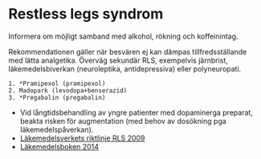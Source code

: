 Restless legs syndrom
=====================

Informera om möjligt samband med alkohol, rökning och koffeinintag.

Rekommendationen gäller när besvären ej kan dämpas tillfredsställande
med lätta analgetika. Överväg sekundär RLS, exempelvis järnbrist, 
läkemedelsbiverkan (neuroleptika, antidepressiva) eller polyneuropati.

    1. *Pramipexol (pramipexol)
    2. Madopark (levodopa+benserazid)
    3. *Pregabalin (pregabalin)

-	Vid långtidsbehandling av yngre patienter med dopaminerga preparat,
    beakta risken för augmentation (med behov av dosökning pga
	läkemedelspåverkan).
-   [Läkemedelsverkets riktlinje RLS 2009](http://www.lakemedelsverket.se/malgrupp/Halso---sjukvard/Behandlings--rekommendationer/Behandlingsrekommendation---listan/Restless-legs-syndrom-RLS)
-   [Läkemedelsboken 2014](http://www.lakemedelsboken.se/)
